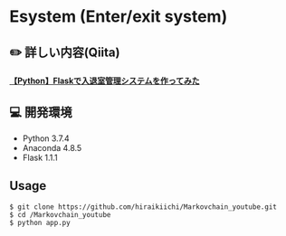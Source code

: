 # Esystem (Enter/exit system)

## :pencil2: 詳しい内容(Qiita)

#### [【Python】Flaskで入退室管理システムを作ってみた](https://qiita.com/kii95/items/65aa7b9e010b609c6cb2)

## :computer: 開発環境

- Python 3.7.4
- Anaconda 4.8.5
- Flask 1.1.1

## Usage

```
$ git clone https://github.com/hiraikiichi/Markovchain_youtube.git
$ cd /Markovchain_youtube
$ python app.py
```

